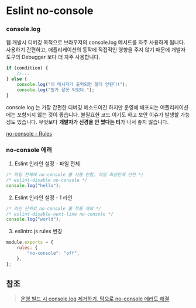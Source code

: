 # Eslint no-console

### console.log

웹 개발시 디버깅 목적으로 브라우저의 console.log 메서드를 자주 사용하게 됩니다. 사용하기 간편하고, 애플리케이션의 동작에 직접적인 영향을 주지 않기 때문에 개발자 도구의 Debugger 보다 더 자주 사용합니다.

```javascript
if (condition) {
    //...
} else {
    console.log("이 메시지가 출력되면 절대 안된다!");
    console.log("뭔가 잘못 되었다.");
}
```

console.log 는 가장 간편한 디버깅 메소드이긴 하지만 운영에 배포되는 어플리케이션에는 포함되지 않는 것이 좋습니다. 불필요한 코드 이기도 하고 보안 이슈가 발생할 가능성도 있습니다. 무엇보다 **개발자가 신경을 안 썼다는 티**가 나서 좋지 않습니다.

[no-console - Rules](https://eslint.org/docs/rules/no-console)

### no-console 에러

1. Eslint 인라인 설정 - 파일 전체

```javascript
/* 파일 전체에 no-console 룰 사용 안함, 파일 최상단에 선언 */
/* eslint-disable no-console */
console.log("hello");
```

2. Eslint 인라인 설정 - 1 라인

```javascript
/* 라인 단위로 no-console 룰 적용 제외 */
/* eslint-disable-next-line no-console */
console.log("world");
```

3. eslintrc.js rules 변경

```javascript
module.exports = {
    rules: {
        "no-console": "off",
    },
};
```

## 참조

> [운영 빌드 시 console.log 제거하기. 덤으로 no-console 에러도 해결](https://gitabout.com/3)

